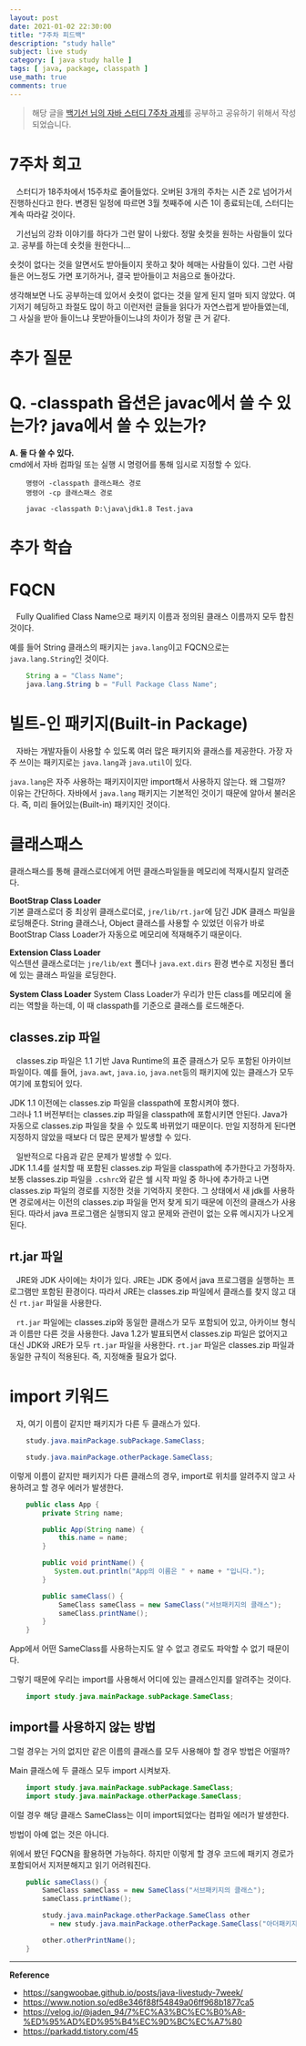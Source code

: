 ```yaml
---
layout: post
date: 2021-01-02 22:30:00
title: "7주차 피드백"
description: "study halle"
subject: live study
category: [ java study halle ]
tags: [ java, package, classpath ]
use_math: true
comments: true
---
```


> 해당 글을 [백기선 님의 자바 스터디 7주차 과제](https://github.com/whiteship/live-study/issues/7)를 공부하고 공유하기 위해서 작성되었습니다.

# 7주차 회고

&nbsp;&nbsp;&nbsp;스터디가 18주차에서 15주차로 줄어들었다. 오버된 3개의 주차는 시즌 2로 넘어가서 진행하신다고 한다. 변경된 일정에 따르면 3월 첫째주에 시즌 1이 종료되는데, 스터디는 계속 따라갈 것이다.

&nbsp;&nbsp;&nbsp;기선님의 강좌 이야기를 하다가 그런 말이 나왔다. 정말 숏컷을 원하는 사람들이 있다고. 공부를 하는데 숏컷을 원한다니...  

숏컷이 없다는 것을 알면서도 받아들이지 못하고 찾아 헤매는 사람들이 있다. 그런 사람들은 어느정도 가면 포기하거나, 결국 받아들이고 처음으로 돌아갔다.

생각해보면 나도 공부하는데 있어서 숏컷이 없다는 것을 알게 된지 얼마 되지 않았다. 여기저기 헤딩하고 좌절도 많이 하고 이런저런 글들을 읽다가 자연스럽게 받아들였는데, 그 사실을 받아 들이느냐 못받아들이느냐의 차이가 정말 큰 거 같다.

# 추가 질문

# Q. -classpath 옵션은 javac에서 쓸 수 있는가? java에서 쓸 수 있는가?

<b>A. 둘 다 쓸 수 있다.</b>  
cmd에서 자바 컴파일 또는 실행 시 명령어를 통해 임시로 지정할 수 있다.

```
    명령어 -classpath 클래스패스 경로
    명령어 -cp 클래스패스 경로

    javac -classpath D:\java\jdk1.8 Test.java
```

# 추가 학습

# FQCN

&nbsp;&nbsp;&nbsp;Fully Qualified Class Name으로 패키지 이름과 정의된 클래스 이름까지 모두 합친 것이다.

예를 들어 String 클래스의 패키지는 `java.lang`이고 FQCN으로는 `java.lang.String`인 것이다.

```java
    String a = "Class Name";
    java.lang.String b = "Full Package Class Name";
```

# 빌트-인 패키지(Built-in Package)

&nbsp;&nbsp;&nbsp;자바는 개발자들이 사용할 수 있도록 여러 많은 패키지와 클래스를 제공한다. 가장 자주 쓰이는 패키지로는 `java.lang`과 `java.util`이 있다.

`java.lang`은 자주 사용하는 패키지이지만 import해서 사용하지 않는다. 왜 그럴까?  
이유는 간단하다. 자바에서 `java.lang` 패키지는 기본적인 것이기 때문에 알아서 불러온다. 즉, 미리 들어있는(Built-in) 패키지인 것이다.

# 클래스패스

클래스패스를 통해 클래스로더에게 어떤 클래스파일들을 메모리에 적재시킬지 알려준다.

<b>BootStrap Class Loader</b>  
기본 클래스로더 중 최상위 클래스로더로, `jre/lib/rt.jar`에 담긴 JDK 클래스 파일을 로딩해준다. String 클래스나, Object 클래스를 사용할 수 있었던 이유가 바로 BootStrap Class Loader가 자동으로 메모리에 적재해주기 때문이다.

<b>Extension Class Loader</b>  
익스텐션 클래스로더는 `jre/lib/ext` 폴더나 `java.ext.dirs` 환경 변수로 지정된 폴더에 있는 클래스 파일을 로딩한다.

<b>System Class Loader</b>
System Class Loader가 우리가 만든 class를 메모리에 올리는 역할을 하는데, 이 때 classpath를 기준으로 클래스를 로드해준다.

## classes.zip 파일

&nbsp;&nbsp;&nbsp;classes.zip 파일은 1.1 기반 Java Runtime의 표준 클래스가 모두 포함된 아카이브 파일이다. 예를 들어, `java.awt`, `java.io`, `java.net`등의 패키지에 있는 클래스가 모두 여기에 포함되어 있다.  

JDK 1.1 이전에는 classes.zip 파일을 classpath에 포함시켜야 했다.  
그러나 1.1 버전부터는 classes.zip 파일을 classpath에 포함시키면 안된다. Java가 자동으로 classes.zip 파일을 찾을 수 있도록 바뀌었기 때문이다. 만일 지정하게 된다면 지정하지 않았을 때보다 더 많은 문제가 발생할 수 있다.

&nbsp;&nbsp;&nbsp;일반적으로 다음과 같은 문제가 발생할 수 있다.  
JDK 1.1.4를 설치할 때 포함된 classes.zip 파일을 classpath에 추가한다고 가정하자. 보통 classes.zip 파일을 `.cshrc`와 같은 쉘 시작 파일 중 하나에 추가하고 나면 classes.zip 파일의 경로를 지정한 것을 기억하지 못한다. 그 상태에서 새 jdk를 사용하면 경로에서는 이전의 classes.zip 파일을 먼저 찾게 되기 때문에 이전의 클래스가 사용된다. 따라서 java 프로그램은 실행되지 않고 문제와 관련이 없는 오류 메시지가 나오게 된다.

## rt.jar 파일

&nbsp;&nbsp;&nbsp;JRE와 JDK 사이에는 차이가 있다. JRE는 JDK 중에서 java 프로그램을 실행하는 프로그램만 포함된 환경이다. 따라서 JRE는 classes.zip 파일에서 클래스를 찾지 않고 대신 `rt.jar` 파일을 사용한다.

&nbsp;&nbsp;&nbsp;`rt.jar` 파일에는 classes.zip와 동일한 클래스가 모두 포함되어 있고, 아카이브 형식과 이름만 다른 것을 사용한다. Java 1.2가 발표되면서 classes.zip 파일은 없어지고 대신 JDK와 JRE가 모두 `rt.jar` 파일을 사용한다. `rt.jar` 파일은 classes.zip 파일과 동일한 규칙이 적용된다. 즉, 지정해줄 필요가 없다.

# import 키워드

&nbsp;&nbsp;&nbsp;자, 여기 이름이 같지만 패키지가 다른 두 클래스가 있다.

```java
    study.java.mainPackage.subPackage.SameClass;

    study.java.mainPackage.otherPackage.SameClass;
```

이렇게 이름이 같지만 패키지가 다른 클래스의 경우, import로 위치를 알려주지 않고 사용하려고 할 경우 에러가 발생한다.

```java
    public class App {
        private String name;

        public App(String name) {
            this.name = name;
        }

        public void printName() {
           System.out.println("App의 이름은 " + name + "입니다.");
        }

        public sameClass() {
            SameClass sameClass = new SameClass("서브패키지의 클래스");
            sameClass.printName();
        }
    }
```

App에서 어떤 SameClass를 사용하는지도 알 수 없고 경로도 파악할 수 없기 때문이다.

그렇기 때문에 우리는 import를 사용해서 어디에 있는 클래스인지를 알려주는 것이다.

```java
    import study.java.mainPackage.subPackage.SameClass;
```

## import를 사용하지 않는 방법

그럴 경우는 거의 없지만 같은 이름의 클래스를 모두 사용해야 할 경우 방법은 어떨까?

Main 클래스에 두 클래스 모두 import 시켜보자.

```java
    import study.java.mainPackage.subPackage.SameClass;
    import study.java.mainPackage.otherPackage.SameClass;
```

이럴 경우 해당 클래스 SameClass는 이미 import되었다는 컴파일 에러가 발생한다.

방법이 아예 없는 것은 아니다.

위에서 봤던 FQCN을 활용하면 가능하다. 하지만 이렇게 할 경우 코드에 패키지 경로가 포함되어서 지저분해지고 읽기 어려워진다.

```java
    public sameClass() {
        SameClass sameClass = new SameClass("서브패키지의 클래스");
        sameClass.printName();

        study.java.mainPackage.otherPackage.SameClass other
          = new study.java.mainPackage.otherPackage.SameClass("아더패키지의 클래스");

        other.otherPrintName();
    }
```

---
**Reference**
+ <https://sangwoobae.github.io/posts/java-livestudy-7week/>
+ <https://www.notion.so/ed8e346f88f54849a06ff968b1877ca5>
+ <https://velog.io/@jaden_94/7%EC%A3%BC%EC%B0%A8-%ED%95%AD%ED%95%B4%EC%9D%BC%EC%A7%80>
+ <https://parkadd.tistory.com/45>
